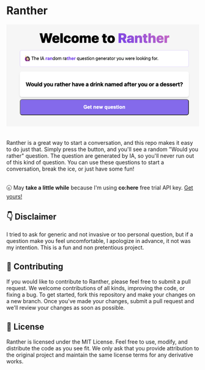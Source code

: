 # Ranther
<p align="center">
<a src="https://ranther.vercel.app"><img src="./public/ranther.png" alt="captura de pantalla de ranther"></a>
</p>
<br />
Ranther  is a great way to start a conversation, and this repo makes it easy to do just that. Simply press the button, and you'll see a random "Would you rather" question. The question are generated by IA,  so you'll never run out of this kind of question. You can use these questions to start a conversation, break the ice, or just have some fun!
<br />
<br />

🕣 May <strong>take a little while</strong> because I'm using <strong>co:here</strong> free trial API key. <a href="https://cohere.ai/">Get yours!</a>
  
## 👇 Disclaimer
I tried to ask for generic and not invasive or too personal question, but if a question make you feel uncomfortable, I apologize in advance, it not was my intention. This is a fun and non pretentious project.

## 🙏 Contributing
If you would like to contribute to Ranther, please feel free to submit a pull request. We welcome contributions of all kinds, improving the code, or fixing a bug. To get started, fork this repository and make your changes on a new branch. Once you've made your changes, submit a pull request and we'll review your changes as soon as possible.

## 🔖 License
Ranther is licensed under the MIT License. Feel free to use, modify, and distribute the code as you see fit. We only ask that you provide attribution to the original project and maintain the same license terms for any derivative works.